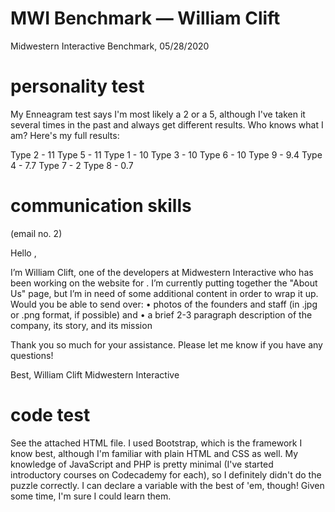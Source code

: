 # MWI Benchmark — William Clift
Midwestern Interactive Benchmark, 05/28/2020

# personality test
My Enneagram test says I'm most likely a 2 or a 5, although I've taken it several times in the past and always get different results. Who knows what I am? Here's my full results:

Type 2 - 11
Type 5 - 11
Type 1 - 10
Type 3 - 10
Type 6 - 10
Type 9 - 9.4
Type 4 - 7.7
Type 7 - 2
Type 8 - 0.7

# communication skills
(email no. 2)

Hello <Contact Name>,

I’m William Clift, one of the developers at Midwestern Interactive who has been working on the website for <Client Company Name>. I’m currently putting together the "About Us" page, but I’m in need of some additional content in order to wrap it up. Would you be able to send over:
	• photos of the <Company Name> founders and staff (in .jpg or .png format, if possible) and
	• a brief 2-3 paragraph description of the company, its story, and its mission

Thank you so much for your assistance. Please let me know if you have any questions!

Best,
William Clift
Midwestern Interactive
<email>
<phone number>
  
# code test
See the attached HTML file. I used Bootstrap, which is the framework I know best, although I'm familiar with plain HTML and CSS as well. My knowledge of JavaScript and PHP is pretty minimal (I've started introductory courses on Codecademy for each), so I definitely didn't do the puzzle correctly. I can declare a variable with the best of 'em, though! Given some time, I'm sure I could learn them.
